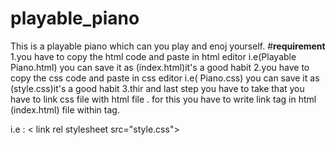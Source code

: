 # playable_piano
This is a playable piano which can you play and enoj yourself.
#**requirement**
1.you have to copy the html code and paste in html editor i.e(Playable Piano.html) you can save it as (index.html)it's a good habit
2.you have to copy the css code and paste in css editor i.e(  Piano.css) you can save it as (style.css)it's a good habit
3.thir and last step you have to take that you have to link css file with html file . 
for this you have to write link tag in html (index.html) file within <head>tag.

i.e  :  < link rel stylesheet src="style.css">
